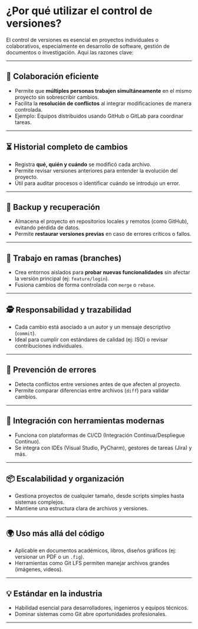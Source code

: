 # ¿Por qué utilizar el control de versiones?

El control de versiones es esencial en proyectos individuales o colaborativos, especialmente en desarrollo de software, gestión de documentos o investigación. Aquí las razones clave:

---

## 🔄 **Colaboración eficiente**

- Permite que **múltiples personas trabajen simultáneamente** en el mismo proyecto sin sobrescribir cambios.
- Facilita la **resolución de conflictos** al integrar modificaciones de manera controlada.
- Ejemplo: Equipos distribuidos usando GitHub o GitLab para coordinar tareas.

---

## ⏳ **Historial completo de cambios**

- Registra **qué, quién y cuándo** se modificó cada archivo.
- Permite revisar versiones anteriores para entender la evolución del proyecto.
- Útil para auditar procesos o identificar cuándo se introdujo un error.

---

## 💾 **Backup y recuperación**

- Almacena el proyecto en repositorios locales y remotos (como GitHub), evitando pérdida de datos.
- Permite **restaurar versiones previas** en caso de errores críticos o fallos.

---

## 🌿 **Trabajo en ramas (branches)**

- Crea entornos aislados para **probar nuevas funcionalidades** sin afectar la versión principal (ej: `feature/login`).
- Fusiona cambios de forma controlada con `merge` o `rebase`.

---

## 🕵️ **Responsabilidad y trazabilidad**

- Cada cambio está asociado a un autor y un mensaje descriptivo (`commit`).
- Ideal para cumplir con estándares de calidad (ej: ISO) o revisar contribuciones individuales.

---

## 🔧 **Prevención de errores**

- Detecta conflictos entre versiones antes de que afecten al proyecto.
- Permite comparar diferencias entre archivos (`diff`) para validar cambios.

---

## 🚀 **Integración con herramientas modernas**

- Funciona con plataformas de CI/CD (Integración Continua/Despliegue Continuo).
- Se integra con IDEs (Visual Studio, PyCharm), gestores de tareas (Jira) y más.

---

## 📦 **Escalabilidad y organización**

- Gestiona proyectos de cualquier tamaño, desde scripts simples hasta sistemas complejos.
- Mantiene una estructura clara de archivos y versiones.

---

## 🌍 **Uso más allá del código**

- Aplicable en documentos académicos, libros, diseños gráficos (ej: versionar un PDF o un `.fig`).
- Herramientas como Git LFS permiten manejar archivos grandes (imágenes, videos).

---

## 💡 **Estándar en la industria**

- Habilidad esencial para desarrolladores, ingenieros y equipos técnicos.
- Dominar sistemas como Git abre oportunidades profesionales.

---
